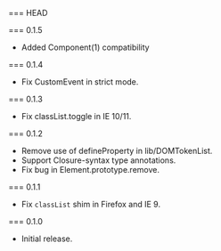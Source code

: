 === HEAD

=== 0.1.5

* Added Component(1) compatibility

=== 0.1.4

* Fix CustomEvent in strict mode.

=== 0.1.3

* Fix classList.toggle in IE 10/11.

=== 0.1.2

* Remove use of defineProperty in lib/DOMTokenList.
* Support Closure-syntax type annotations.
* Fix bug in Element.prototype.remove.

=== 0.1.1

* Fix `classList` shim in Firefox and IE 9.

=== 0.1.0

* Initial release.
